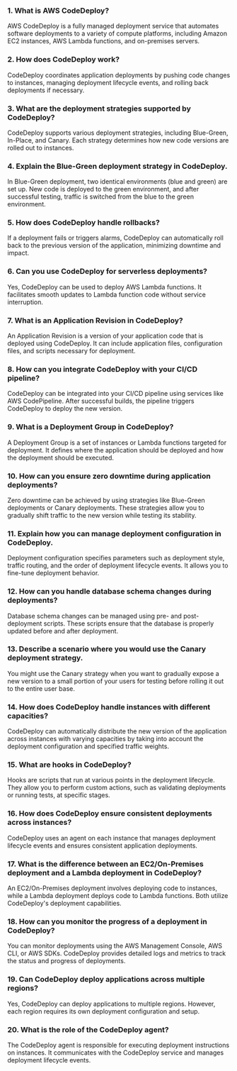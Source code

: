 
### 1. What is AWS CodeDeploy?
AWS CodeDeploy is a fully managed deployment service that automates software deployments to a variety of compute platforms, including Amazon EC2 instances, AWS Lambda functions, and on-premises servers.

### 2. How does CodeDeploy work?
CodeDeploy coordinates application deployments by pushing code changes to instances, managing deployment lifecycle events, and rolling back deployments if necessary.

### 3. What are the deployment strategies supported by CodeDeploy?
CodeDeploy supports various deployment strategies, including Blue-Green, In-Place, and Canary. Each strategy determines how new code versions are rolled out to instances.

### 4. Explain the Blue-Green deployment strategy in CodeDeploy.
In Blue-Green deployment, two identical environments (blue and green) are set up. New code is deployed to the green environment, and after successful testing, traffic is switched from the blue to the green environment.

### 5. How does CodeDeploy handle rollbacks?
If a deployment fails or triggers alarms, CodeDeploy can automatically roll back to the previous version of the application, minimizing downtime and impact.

### 6. Can you use CodeDeploy for serverless deployments?
Yes, CodeDeploy can be used to deploy AWS Lambda functions. It facilitates smooth updates to Lambda function code without service interruption.

### 7. What is an Application Revision in CodeDeploy?
An Application Revision is a version of your application code that is deployed using CodeDeploy. It can include application files, configuration files, and scripts necessary for deployment.

### 8. How can you integrate CodeDeploy with your CI/CD pipeline?
CodeDeploy can be integrated into your CI/CD pipeline using services like AWS CodePipeline. After successful builds, the pipeline triggers CodeDeploy to deploy the new version.

### 9. What is a Deployment Group in CodeDeploy?
A Deployment Group is a set of instances or Lambda functions targeted for deployment. It defines where the application should be deployed and how the deployment should be executed.

### 10. How can you ensure zero downtime during application deployments?
Zero downtime can be achieved by using strategies like Blue-Green deployments or Canary deployments. These strategies allow you to gradually shift traffic to the new version while testing its stability.

### 11. Explain how you can manage deployment configuration in CodeDeploy.
Deployment configuration specifies parameters such as deployment style, traffic routing, and the order of deployment lifecycle events. It allows you to fine-tune deployment behavior.

### 12. How can you handle database schema changes during deployments?
Database schema changes can be managed using pre- and post-deployment scripts. These scripts ensure that the database is properly updated before and after deployment.

### 13. Describe a scenario where you would use the Canary deployment strategy.
You might use the Canary strategy when you want to gradually expose a new version to a small portion of your users for testing before rolling it out to the entire user base.

### 14. How does CodeDeploy handle instances with different capacities?
CodeDeploy can automatically distribute the new version of the application across instances with varying capacities by taking into account the deployment configuration and specified traffic weights.

### 15. What are hooks in CodeDeploy?
Hooks are scripts that run at various points in the deployment lifecycle. They allow you to perform custom actions, such as validating deployments or running tests, at specific stages.

### 16. How does CodeDeploy ensure consistent deployments across instances?
CodeDeploy uses an agent on each instance that manages deployment lifecycle events and ensures consistent application deployments.

### 17. What is the difference between an EC2/On-Premises deployment and a Lambda deployment in CodeDeploy?
An EC2/On-Premises deployment involves deploying code to instances, while a Lambda deployment deploys code to Lambda functions. Both utilize CodeDeploy's deployment capabilities.

### 18. How can you monitor the progress of a deployment in CodeDeploy?
You can monitor deployments using the AWS Management Console, AWS CLI, or AWS SDKs. CodeDeploy provides detailed logs and metrics to track the status and progress of deployments.

### 19. Can CodeDeploy deploy applications across multiple regions?
Yes, CodeDeploy can deploy applications to multiple regions. However, each region requires its own deployment configuration and setup.

### 20. What is the role of the CodeDeploy agent?
The CodeDeploy agent is responsible for executing deployment instructions on instances. It communicates with the CodeDeploy service and manages deployment lifecycle events.

